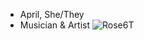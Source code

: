 - April, She/They
- Musician & Artist
![Rose6T](https://user-images.githubusercontent.com/81981111/155859947-da007f2f-5bb7-4bd8-a3b5-1bc10c26fd4a.png)
